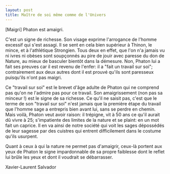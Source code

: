 ```yaml
---
layout: post
title: Maître de soi même comme de l'Univers
---
```

[Maigri]
Phaton est amaigri. 

C'est un signe de richesse. Son visage exprime l'arrogance de l'homme excessif qui s'est assagi. Il se sent en cela bien supérieur à Thinon, le mince, et à l'athlétique Strongien. Tous deux en effet, que l'on n'a jamais vu ni ivres ni obèses sont soupçonnés au pire de jouir avec paresse du don de Nature, au mieux de basculer bientôt dans la démesure. 
Non, Phaton lui a fait ses preuves car il est revenu de l'enfer: il a "fait un travail sur soi"; contrairement aux deux autres dont il est prouvé qu'ils sont paresseux puisqu'ils n'ont pas maigri.


Ce "travail sur soi" est le brevet d'âge adulte de Phaton qui ne comprend pas qu'on ne l'admire pas pour ce travail. Son amaigrissement (non pas sa minceur !) est le signe de sa richesse. Ce qu'il ne saisit pas, c'est que le terme de son "travail sur soi" n'est jamais que la première étape du travail que l'homme sage a entrepris bien avant lui, sans se perdre en chemin.
Mais voilà, Phaton veut avoir raison: il trépigne, vit à 50 ans ce qu'il aurait dû vivre à 25; s'impatiente des limites de la nature et se plaint: en un mot fait un caprice. 
Il en va ainsi de notre société qui voit les sages dépossédés de leur sagesse par des cuistres qui entrent difficilement dans le costume qu'ils usurpent. 


Quant à ceux à qui la nature ne permet pas d'amaigrir, ceux-là portent aux yeux de Phaton le signe impardonnable de sa propre faiblesse dont le reflet lui brûle les yeux et dont il voudrait se débarrasser.

Xavier-Laurent Salvador
